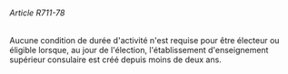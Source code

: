 ###### Article R711-78

Aucune condition de durée d'activité n'est requise pour être électeur ou éligible lorsque, au jour de l'élection, l'établissement d'enseignement supérieur consulaire est créé depuis moins de deux ans.

